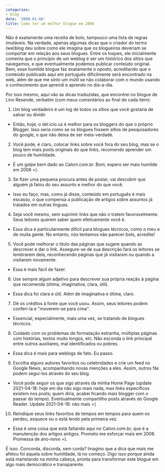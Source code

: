 ```yaml
---
categories:
- blog
date: '2008-01-08'
title: Como ter um melhor blogue em 2008
---
```


Não é exatamente uma receita de bolo, tampouco uma lista de regras imutáveis. Na verdade, apenas algumas dicas que o criador do termo (we)blog deu sobre como ele imagina que os blogueiros deveriam se comportar em relação aos seus blogues. Entre os toques, ele inicialmente comenta que o princípio de um weblog é ser um histórico dos sítios que navegamos, e que eventualmente podemos publicar conteúdo original. Bem, esse humilde blogue faz exatamente o oposto, acreditando que o conteúdo publicado aqui em português dificilmente será encontrado na web, além de que me sinto um inútil se não colaborar com o mundo usando o conhecimento que aprendi e aprendo no dia-a-dia.

Por isso mesmo, aqui vão as dicas traduzidas, que encontrei no blogue de Lino Resende, verbatim (com meus comentários ao final de cada item):

  1. Um blog verdadeiro é um log de todos os sítios que você gostaria de salvar ou dividir.
   - Então, hoje, o del.icio.us é melhor para os bloggers do que o próprio Blogger. Isso seria como se os blogues fossem sítios de pesquisadores do google, o que não deixa de ser meia-verdade.

  2. Você pode, é claro, colocar links sobre você fora do seu blog, mas se o blog tem mais posts originais do que links, recomendo aprender um pouco de humildade.
   - É um golpe bem dado ao Caloni.com.br. Bom, espero ser mais humilde em 2008 =).

  3. Se fizer uma pequena procura antes de postar, vai descobrir que alguém já falou do seu assunto e melhor do que você.
   - Isso eu faço, mas, como já disse, conteúdo em português é mais escasso, o que compensa a publicação de artigos sobre assuntos já tratados em outras línguas.

  4. Seja você mesmo, sem suprimir links que não o tratem favoravelmente. Seus leitores querem saber quem efetivamente você é.
   - Essa dica é particularmente difícil para blogues técnicos, como o meu e de muita gente. No entanto, nós tentamos não parecer bots, acredite!

  5. Você pode melhorar o título das páginas que sugere quando as descrever e dar o link. Assegure-se de sua descrição fará os leitores se lembrarem dela, reconhecendo páginas que já visitaram ou quando a visitarem novamente.
   - Essa é mais fácil de fazer.

  6. Use sempre algum adjetivo para descrever sua própria reação à página que recomenda (ótima, imaginativa, clara, útil).
   - Essa dica foi clara e útil. Além de imaginativa e ótima, claro.

  7. Dê os créditos à fonte que você usou. Assim, seus leitores podem conferi-la e "moverem-se para cima".
   - Essencial, especialmente, mais uma vez, se tratando de blogues técnicos.

  8. Cuidado com os problemas de formatação estranha, múltiplas páginas com histórias, textos muito longos, etc. Não esconda o link principal entre outros auxiliares, mal identificados ou pobres.
   - Essa dica é mais para weblogs de fato. Eu passo.

  9. Escolha alguns autores favoritos ou celebridades e crie um feed no Google News, acompanhando novas menções a eles. Assim, outros fãs podem segui-los através do seu blog.
   - Você pode seguir os que sigo através da minha Home Page (update 2021-04-18: hoje em dia não sigo mais nada, mas links específicos existem nos posts; quem diria, acabei ficando mais blogger com o passar do tempo). Eventualmente compartilho posts através do Google Reader. Update 2021-04-18: não mais =(

  10. Reindique seus links favoritos de tempos em tempos para quem os perdeu, esquece ou o está lendo pela primeira vez.
   - Essa é uma coisa que está faltando aqui no Caloni.com.br, que é a manutenção dos artigos antigos. Prometo me esforçar mais em 2008. Promessa de ano-novo =).

É isso. Concorda, discorda, sem corda? Imagino que a dica que mais me afetou foi aquela sobre humildade, lá no começo. Digo isso porque ainda está martelando na minha cabeça, pronta para transformar este blogue em algo mais democrático e transparente.